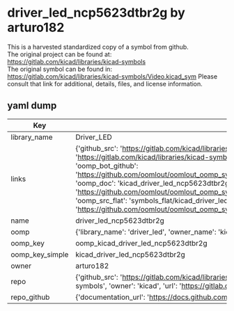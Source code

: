# driver_led_ncp5623dtbr2g by arturo182  
This is a harvested standardized copy of a symbol from github.  
The original project can be found at:  
https://gitlab.com/kicad/libraries/kicad-symbols  
The original symbol can be found in:
https://gitlab.com/kicad/libraries/kicad-symbols/Video.kicad_sym
Please consult that link for additional, details, files, and license information.  
## yaml dump  
| Key | Value |  
| --- | --- |  
| library_name | Driver_LED |  
| links | {'github_src': 'https://gitlab.com/kicad/libraries/kicad-symbols/Video.kicad_sym', 'github_src_repo': 'https://gitlab.com/kicad/libraries/kicad-symbols', 'oomp_bot': 'kicad_driver_led_ncp5623dtbr2g/working', 'oomp_bot_github': 'https://github.com/oomlout/oomlout_oomp_symbol_bot/tree/main/kicad_driver_led_ncp5623dtbr2g/working', 'oomp_doc': 'kicad_driver_led_ncp5623dtbr2g/working', 'oomp_doc_github': 'https://github.com/oomlout/oomlout_oomp_symbol_doc/tree/main/kicad_driver_led_ncp5623dtbr2g/working', 'oomp_src_flat': 'symbols_flat/kicad_driver_led_ncp5623dtbr2g/working', 'oomp_src_flat_github': 'https://github.com/oomlout/oomlout_oomp_symbol_src/tree/main/kicad_driver_led_ncp5623dtbr2g/working'} |  
| name | driver_led_ncp5623dtbr2g |  
| oomp | {'library_name': 'driver_led', 'owner_name': 'kicad', 'symbol_name': 'driver_led_ncp5623dtbr2g'} |  
| oomp_key | oomp_kicad_driver_led_ncp5623dtbr2g |  
| oomp_key_simple | kicad_driver_led_ncp5623dtbr2g |  
| owner | arturo182 |  
| repo | {'github_src': 'https://gitlab.com/kicad/libraries/kicad-symbols/Video.kicad_sym', 'name': 'libraries/kicad-symbols', 'owner': 'kicad', 'url': 'https://gitlab.com/kicad/libraries/kicad-symbols'} |  
| repo_github | {'documentation_url': 'https://docs.github.com/rest/repos/repos#get-a-repository', 'message': 'Not Found'} |  

